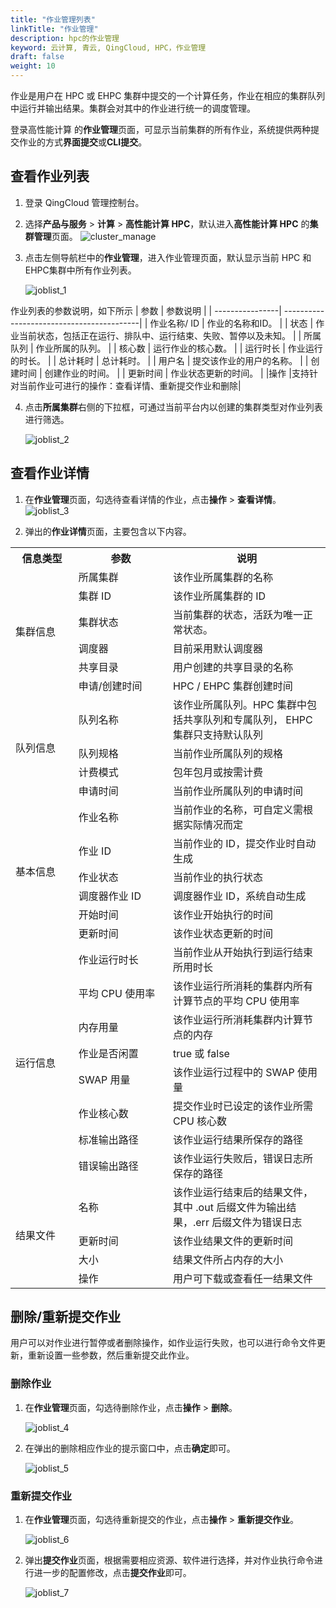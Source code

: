 ```yaml
---
title: "作业管理列表"
linkTitle: "作业管理"
description: hpc的作业管理
keyword: 云计算, 青云, QingCloud, HPC，作业管理
draft: false
weight: 10
---
```


作业是用户在 HPC 或 EHPC 集群中提交的一个计算任务，作业在相应的集群队列中运行并输出结果。集群会对其中的作业进行统一的调度管理。

登录高性能计算 的**作业管理**页面，可显示当前集群的所有作业，系统提供两种提交作业的方式**界面提交**或**CLI提交**。


## 查看作业列表

1. 登录 QingCloud 管理控制台。

2. 选择**产品与服务** > **计算** > **高性能计算 HPC**，默认进入**高性能计算 HPC** 的**集群管理**页面。
   ![cluster_manage](../../../_images/cluster_manage.png)

3. 点击左侧导航栏中的**作业管理**，进入作业管理页面，默认显示当前 HPC 和 EHPC集群中所有作业列表。

   ![joblist_1](../../../_images/joblist_1.png)

  作业列表的参数说明，如下所示
  | 参数     | 参数说明                 |
  | ----------------| ------------------------------------------|
  | 作业名称/ ID | 作业的名称和ID。             |
  | 状态     | 作业当前状态，包括正在运行、排队中、运行结束、失败、暂停以及未知。   |
  | 所属队列 | 作业所属的队列。         |
  | 核心数   | 运行作业的核心数。       |
  | 运行时长 | 作业运行的时长。             |
  | 总计耗时 | 总计耗时。               |
  | 用户名   | 提交该作业的用户的名称。 |
  | 创建时间 | 创建作业的时间。         |
  | 更新时间 | 作业状态更新的时间。         |
  |操作    |支持针对当前作业可进行的操作：查看详情、重新提交作业和删除|

4. 点击**所属集群**右侧的下拉框，可通过当前平台内以创建的集群类型对作业列表进行筛选。

   ![joblist_2](../../../_images/joblist_2.png)


## 查看作业详情

1. 在**作业管理**页面，勾选待查看详情的作业，点击**操作** > **查看详情**。
   ![joblist_3](../../../_images/joblist_3.png)

2. 弹出的**作业详情**页面，主要包含以下内容。
  <table>
  <tr>
    <th style="width:20%">信息类型</th> 
    <th style="width:30%">参数</th>
    <th style="width:50%">说明</th>
  </tr>
  <tr>
    <td rowspan="6">集群信息</td>
    <td>所属集群</td>
    <td>该作业所属集群的名称</td>
  </tr>
  <tr>
    <td>集群 ID</td>
    <td>该作业所属集群的 ID</td>
   </tr>
   <tr>
     <td> 集群状态</td>
     <td> 当前集群的状态，活跃为唯一正常状态。</td>
   </tr>
   <tr>
     <td> 调度器</td>
     <td> 目前采用默认调度器</td>
   </tr>
   <tr>
     <td> 共享目录</td>
     <td> 用户创建的共享目录的名称</td>
   </tr>
   <tr>
     <td> 申请/创建时间</td>
     <td> HPC / EHPC 集群创建时间</td>
   </tr>
    <tr>
    <td rowspan="4">队列信息</td>
    <td>队列名称</td>
    <td>该作业所属队列。HPC 集群中包括共享队列和专属队列， EHPC 集群只支持默认队列</td>
  </tr>
  <tr>
    <td>队列规格</td>
    <td>当前作业所属队列的规格</td>
   </tr>
   <tr>
     <td> 计费模式</td>
     <td> 包年包月或按需计费</td>
   </tr>
   <tr>
     <td> 申请时间</td>
     <td> 当前作业所属队列的申请时间</td>
   </tr>
    <tr>
    <td rowspan="6">基本信息</td>
    <td>作业名称</td>
    <td>当前作业的名称，可自定义需根据实际情况而定</td>
  </tr>
  <tr>
    <td>作业 ID</td>
    <td>当前作业的 ID，提交作业时自动生成</td>
   </tr>
   <tr>
     <td> 作业状态</td>
     <td> 当前作业的执行状态</td>
   </tr>
   <tr>
     <td> 调度器作业 ID</td>
     <td> 调度器作业 ID，系统自动生成</td>
   </tr>
   <tr>
     <td> 开始时间</td>
     <td> 该作业开始执行的时间</td>
   </tr>
   <tr>
     <td> 更新时间</td>
     <td> 该作业状态更新的时间</td>
   </tr>
      <tr>
    <td rowspan="8">运行信息</td>
    <td>作业运行时长</td>
    <td>当前作业从开始执行到运行结束所用时长</td>
  </tr>
  <tr>
    <td>平均 CPU 使用率</td>
    <td>该作业运行所消耗的集群内所有计算节点的平均 CPU 使用率</td>
   </tr>
   <tr>
     <td> 内存用量</td>
     <td> 该作业运行所消耗集群内计算节点的内存</td>
   </tr>
   <tr>
     <td> 作业是否闲置</td>
     <td> true 或 false</td>
   </tr>
   <tr>
     <td> SWAP 用量</td>
     <td> 该作业运行过程中的 SWAP 使用量</td>
   </tr>
   <tr>
     <td> 作业核心数</td>
     <td> 提交作业时已设定的该作业所需 CPU 核心数</td>
   </tr>
    <tr>
     <td> 标准输出路径</td>
     <td> 该作业运行结果所保存的路径</td>
   </tr>
    <tr>
     <td> 错误输出路径</td>
     <td> 该作业运行失败后，错误日志所保存的路径</td>
   </tr>
  <tr>
    <td rowspan="4">结果文件</td>
    <td>名称</td>
    <td>该作业运行结束后的结果文件，其中 .out 后缀文件为输出结果，.err 后缀文件为错误日志</td>
  </tr>
  <tr>
    <td>更新时间</td>
    <td>该作业结果文件的更新时间</td>
   </tr>
   <tr>
     <td> 大小</td>
     <td> 结果文件所占内存的大小</td>
   </tr>
   <tr>
     <td> 操作</td>
     <td> 用户可下载或查看任一结果文件</td>
   </tr>
  <table>

## 删除/重新提交作业

用户可以对作业进行暂停或者删除操作，如作业运行失败，也可以进行命令文件更新，重新设置一些参数，然后重新提交此作业。

### 删除作业

1. 在**作业管理**页面，勾选待删除作业，点击**操作** > **删除**。

   ![joblist_4](../../../_images/joblist_4.png)

2. 在弹出的删除相应作业的提示窗口中，点击**确定**即可。

   ![joblist_5](../../../_images/joblist_5.png)

### 重新提交作业

1. 在**作业管理**页面，勾选待重新提交的作业，点击**操作** > **重新提交作业**。

   ![joblist_6](../../../_images/joblist_6.png)

2. 弹出**提交作业**页面，根据需要相应资源、软件进行选择，并对作业执行命令进行进一步的配置修改，点击**提交作业**即可。

   ![joblist_7](../../../_images/joblist_7.png)







